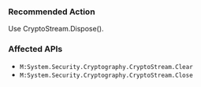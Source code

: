 ### Recommended Action
Use CryptoStream.Dispose().

### Affected APIs
* `M:System.Security.Cryptography.CryptoStream.Clear`
* `M:System.Security.Cryptography.CryptoStream.Close`
